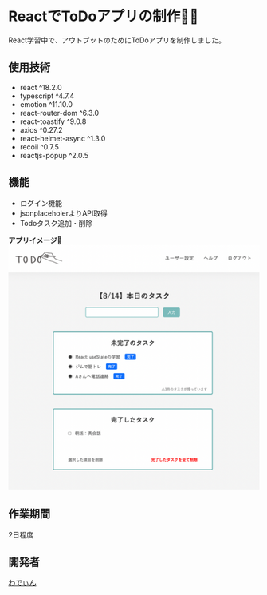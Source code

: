 # ReactでToDoアプリの制作🧑‍💻
React学習中で、アウトプットのためにToDoアプリを制作しました。

## 使用技術
- react ^18.2.0
- typescript ^4.7.4
- emotion  ^11.10.0
- react-router-dom ^6.3.0
- react-toastify ^9.0.8
- axios ^0.27.2
- react-helmet-async ^1.3.0
- recoil ^0.7.5
- reactjs-popup ^2.0.5

## 機能
- ログイン機能
- jsonplaceholerよりAPI取得
- Todoタスク追加・削除

**アプリイメージ🙌**
![アプリイメージ](todoApp.png)

## 作業期間
2日程度

## 開発者
[わでぃん](https://github.com/wadeen)

<!-- ### `npm start` -->

